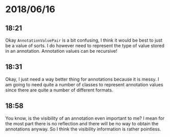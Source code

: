 # 2018/06/16

## 18:21

Okay `AnnotationValuePair` is a bit confusing, I think it would be best to
just be a value of sorts. I do however need to represent the type of value
stored in an annotation. Annotation values can be recursive!

## 18:31

Okay, I just need a way better thing for annotations because it is messy.
I am going to need quite a number of classes to represent annotation values
since there are quite a number of different formats.

## 18:58

You know, is the visibility of an annotation even important to me? I mean for
the most part there is no reflection and there will be no way to obtain the
annotations anyway. So I think the visibility information is rather pointless.
